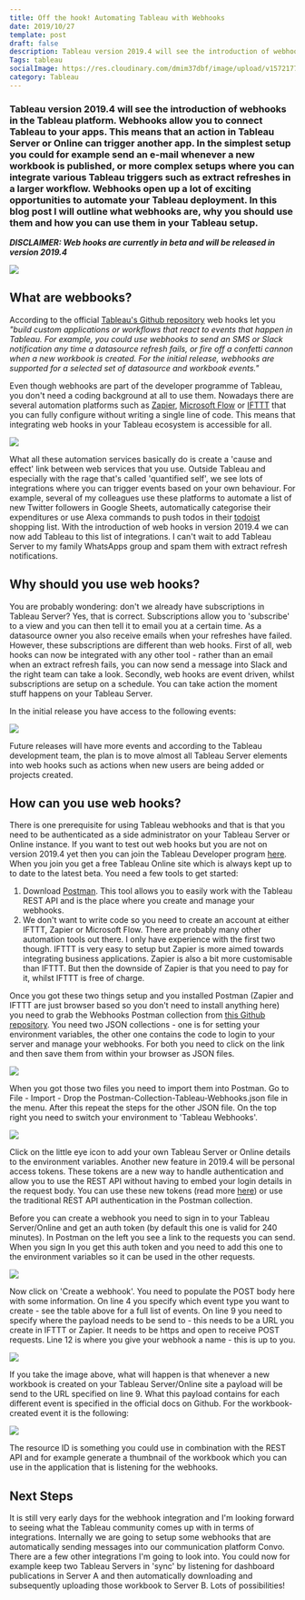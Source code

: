 ```yaml
---
title: Off the hook! Automating Tableau with Webhooks
date: 2019/10/27
template: post
draft: false
description: Tableau version 2019.4 will see the introduction of webhooks in the Tableau platform. Webhooks allow you to connect Tableau to your apps. This means that an action in Tableau can trigger another app.
Tags: tableau
socialImage: https://res.cloudinary.com/dmim37dbf/image/upload/v1572177353/webhooks-blog/tableau_webhooks.png
category: Tableau
---
```


### Tableau version 2019.4 will see the introduction of webhooks in the Tableau platform. Webhooks allow you to connect Tableau to your apps. This means that an action in Tableau Server or Online can trigger another app. In the simplest setup you could for example send an e-mail whenever a new workbook is published, or more complex setups where you can integrate various Tableau triggers such as extract refreshes in a larger workflow. Webhooks open up a lot of exciting opportunities to automate your Tableau deployment. In this blog post I will outline what webhooks are, why you should use them and how you can use them in your Tableau setup.

**_DISCLAIMER: Web hooks are currently in beta and will be released in version 2019.4_**

![](https://res.cloudinary.com/dmim37dbf/image/upload/v1572182006/webhooks-blog/tableau_webhooks.png)

## What are webbooks?

According to the official [Tableau's Github repository](https://github.com/tableau/webhooks-docs) web hooks let you _"build custom applications or workflows that react to events that happen in Tableau. For example, you could use webhooks to send an SMS or Slack notification any time a datasource refresh fails, or fire off a confetti cannon when a new workbook is created. For the initial release, webhooks are supported for a selected set of datasource and workbook events."_

Even though webhooks are part of the developer programme of Tableau, you don't need a coding background at all to use them. Nowadays there are several automation platforms such as [Zapier](https://zapier.com/), [Microsoft Flow](https://flow.microsoft.com/) or [IFTTT](https://ifttt.com/) that you can fully configure without writing a single line of code. This means that integrating web hooks in your Tableau ecosystem is accessible for all.

![](https://res.cloudinary.com/dmim37dbf/image/upload/v1572174306/webhooks-blog/automating.png)

What all these automation services basically do is create a 'cause and effect' link between web services that you use. Outside Tableau and especially with the rage that's called 'quantified self', we see lots of integrations where you can trigger events based on your own behaviour. For example, several of my colleagues use these platforms to automate a list of new Twitter followers in Google Sheets, automatically categorise their expenditures or use Alexa commands to push todos in their [todoist](https://todoist.com/) shopping list. With the introduction of web hooks in version 2019.4 we can now add Tableau to this list of integrations. I can't wait to add Tableau Server to my family WhatsApps group and spam them with extract refresh notifications.

## Why should you use web hooks?

You are probably wondering: don't we already have subscriptions in Tableau Server? Yes, that is correct. Subscriptions allow you to 'subscribe' to a view and you can then tell it to email you at a certain time. As a datasource owner you also receive emails when your refreshes have failed. However, these subscriptions are different than web hooks. First of all, web hooks can now be integrated with any other tool - rather than an email when an extract refresh fails, you can now send a message into Slack and the right team can take a look. Secondly, web hooks are event driven, whilst subscriptions are setup on a schedule. You can take action the moment stuff happens on your Tableau Server.

In the initial release you have access to the following events:

![](https://res.cloudinary.com/dmim37dbf/image/upload/v1572259136/webhooks-blog/webhookss.png)

Future releases will have more events and according to the Tableau development team, the plan is to move almost all Tableau Server elements into web hooks such as actions when new users are being added or projects created.

## How can you use web hooks?

There is one prerequisite for using Tableau webhooks and that is that you need to be authenticated as a side administrator on your Tableau Server or Online instance. If you want to test out web hooks but you are not on version 2019.4 yet then you can join the Tableau Developer program [here](https://developer.tableau.com/). When you join you get a free Tableau Online site which is always kept up to to date to the latest beta. You need a few tools to get started:

1. Download [Postman](https://www.getpostman.com). This tool allows you to easily work with the Tableau REST API and is the place where you create and manage your webhooks.
2. We don't want to write code so you need to create an account at either IFTTT, Zapier or Microsoft Flow. There are probably many other automation tools out there. I only have experience with the first two though. IFTTT is very easy to setup but Zapier is more aimed towards integrating business applications. Zapier is also a bit more customisable than IFTTT. But then the downside of Zapier is that you need to pay for it, whilst IFTTT is free of charge.

Once you got these two things setup and you installed Postman (Zapier and IFTTT are just browser based so you don't need to install anything here) you need to grab the Webhooks Postman collection from [this Github repository](https://github.com/tableau/webhooks-docs). You need two JSON collections - one is for setting your environment variables, the other one contains the code to login to your server and manage your webhooks. For both you need to click on the link and then save them from within your browser as JSON files.

![](https://res.cloudinary.com/dmim37dbf/image/upload/v1572178241/webhooks-blog/Screenshot_2019-10-27_at_12.09.11.png)

When you got those two files you need to import them into Postman. Go to File - Import - Drop the Postman-Collection-Tableau-Webhooks.json file in the menu. After this repeat the steps for the other JSON file. On the top right you need to switch your environment to 'Tableau Webhooks'.

![](https://res.cloudinary.com/dmim37dbf/image/upload/v1572178770/webhooks-blog/Screenshot_2019-10-27_at_12.18.55.png)

Click on the little eye icon to add your own Tableau Server or Online details to the environment variables. Another new feature in 2019.4 will be personal access tokens. These tokens are a new way to handle authentication and allow you to use the REST API without having to embed your login details in the request body. You can use these new tokens (read more [here](https://help.tableau.com/v2019.4/api/rest_api/en-us/REST/rest_api_concepts_auth.htm#makeasigninrequestwithapersonalaccesstoken)) or use the traditional REST API authentication in the Postman collection.

Before you can create a webhook you need to sign in to your Tableau Server/Online and get an auth token (by default this one is valid for 240 minutes). In Postman on the left you see a link to the requests you can send. When you sign In you get this auth token and you need to add this one to the environment variables so it can be used in the other requests.

![](https://res.cloudinary.com/dmim37dbf/image/upload/v1572181693/webhooks-blog/Screenshot_2019-10-27_at_13.07.56.png)

Now click on 'Create a webhook'. You need to populate the POST body here with some information. On line 4 you specify which event type you want to create - see the table above for a full list of events. On line 9 you need to specify where the payload needs to be send to - this needs to be a URL you create in IFTTT or Zapier. It needs to be https and open to receive POST requests. Line 12 is where you give your webhook a name - this is up to you.

![](https://res.cloudinary.com/dmim37dbf/image/upload/v1572181970/webhooks-blog/Screenshot_2019-10-27_at_13.12.34.png)

If you take the image above, what will happen is that whenever a new workbook is created on your Tableau Server/Online site a payload will be send to the URL specified on line 9. What this payload contains for each different event is specified in the official docs on Github. For the workbook-created event it is the following:

![](https://res.cloudinary.com/dmim37dbf/image/upload/v1572182407/webhooks-blog/Screenshot_2019-10-27_at_13.19.41.png)

The resource ID is something you could use in combination with the REST API and for example generate a thumbnail of the workbook which you can use in the application that is listening for the webhooks.

## Next Steps

It is still very early days for the webhook integration and I'm looking forward to seeing what the Tableau community comes up with in terms of integrations. Internally we are going to setup some webhooks that are automatically sending messages into our communication platform Convo. There are a few other integrations I'm going to look into. You could now for example keep two Tableau Servers in 'sync' by listening for dashboard publications in Server A and then automatically downloading and subsequently uploading those workbook to Server B. Lots of possibilities!
